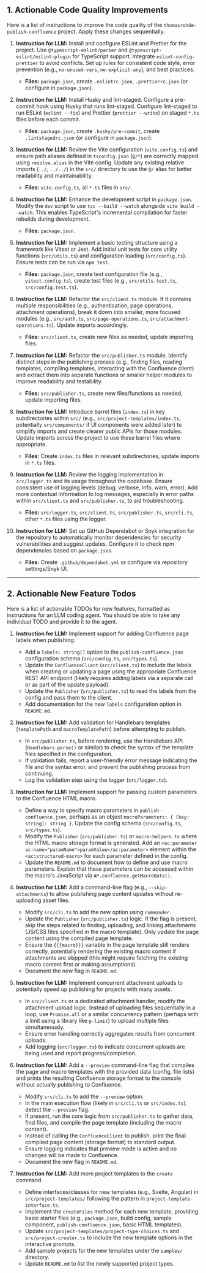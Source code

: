 ## 1. Actionable Code Quality Improvements

Here is a list of instructions to improve the code quality of the `thomasrohde-publish-confluence` project. Apply these changes sequentially.

1.  **Instruction for LLM:** Install and configure ESLint and Prettier for the project. Use `@typescript-eslint/parser` and `@typescript-eslint/eslint-plugin` for TypeScript support. Integrate `eslint-config-prettier` to avoid conflicts. Set up rules for consistent code style, error prevention (e.g., `no-unused-vars`, `no-explicit-any`), and best practices.
    *   **Files:** `package.json`, create `.eslintrc.json`, `.prettierrc.json` (or configure in `package.json`).

2.  **Instruction for LLM:** Install Husky and lint-staged. Configure a pre-commit hook using Husky that runs lint-staged. Configure lint-staged to run ESLint (`eslint --fix`) and Prettier (`prettier --write`) on staged `*.ts` files before each commit.
    *   **Files:** `package.json`, create `.husky/pre-commit`, create `.lintstagedrc.json` (or configure in `package.json`).

3.  **Instruction for LLM:** Review the Vite configuration (`vite.config.ts`) and ensure path aliases defined in `tsconfig.json` (`@/*`) are correctly mapped using `resolve.alias` in the Vite config. Update any existing relative imports (`../`, `../../`) in the `src/` directory to use the `@/` alias for better readability and maintainability.
    *   **Files:** `vite.config.ts`, all `*.ts` files in `src/`.

4.  **Instruction for LLM:** Enhance the development script in `package.json`. Modify the `dev` script to use `tsc --build --watch` alongside `vite build --watch`. This enables TypeScript's incremental compilation for faster rebuilds during development.
    *   **Files:** `package.json`.

5.  **Instruction for LLM:** Implement a basic testing structure using a framework like Vitest or Jest. Add initial unit tests for core utility functions (`src/utils.ts`) and configuration loading (`src/config.ts`). Ensure tests can be run via `npm test`.
    *   **Files:** `package.json`, create test configuration file (e.g., `vitest.config.ts`), create test files (e.g., `src/utils.test.ts`, `src/config.test.ts`).

6.  **Instruction for LLM:** Refactor the `src/client.ts` module. If it contains multiple responsibilities (e.g., authentication, page operations, attachment operations), break it down into smaller, more focused modules (e.g., `src/auth.ts`, `src/page-operations.ts`, `src/attachment-operations.ts`). Update imports accordingly.
    *   **Files:** `src/client.ts`, create new files as needed, update importing files.

7.  **Instruction for LLM:** Refactor the `src/publisher.ts` module. Identify distinct steps in the publishing process (e.g., finding files, reading templates, compiling templates, interacting with the Confluence client) and extract them into separate functions or smaller helper modules to improve readability and testability.
    *   **Files:** `src/publisher.ts`, create new files/functions as needed, update importing files.

8.  **Instruction for LLM:** Introduce barrel files (`index.ts`) in key subdirectories within `src/` (e.g., `src/project-templates/index.ts`, potentially `src/components/` if UI components were added later) to simplify imports and create clearer public APIs for those modules. Update imports across the project to use these barrel files where appropriate.
    *   **Files:** Create `index.ts` files in relevant subdirectories, update imports in `*.ts` files.

9.  **Instruction for LLM:** Review the logging implementation in `src/logger.ts` and its usage throughout the codebase. Ensure consistent use of logging levels (debug, verbose, info, warn, error). Add more contextual information to log messages, especially in error paths within `src/client.ts` and `src/publisher.ts`, to aid troubleshooting.
    *   **Files:** `src/logger.ts`, `src/client.ts`, `src/publisher.ts`, `src/cli.ts`, other `*.ts` files using the logger.

10. **Instruction for LLM:** Set up GitHub Dependabot or Snyk integration for the repository to automatically monitor dependencies for security vulnerabilities and suggest updates. Configure it to check npm dependencies based on `package.json`.
    *   **Files:** Create `.github/dependabot.yml` or configure via repository settings/Snyk UI.

---

## 2. Actionable New Feature Todos

Here is a list of actionable TODOs for new features, formatted as instructions for an LLM coding agent. You should be able to take any individual TODO and provide it to the agent.

1.  **Instruction for LLM:** Implement support for adding Confluence page labels when publishing.
    *   Add a `labels: string[]` option to the `publish-confluence.json` configuration schema (`src/config.ts`, `src/types.ts`).
    *   Update the `ConfluenceClient` (`src/client.ts`) to include the labels when creating or updating a page using the appropriate Confluence REST API endpoint (likely requires adding labels via a separate call or as part of the update payload).
    *   Update the `Publisher` (`src/publisher.ts`) to read the labels from the config and pass them to the client.
    *   Add documentation for the new `labels` configuration option in `README.md`.

2.  **Instruction for LLM:** Add validation for Handlebars templates (`templatePath` and `macroTemplatePath`) before attempting to publish.
    *   In `src/publisher.ts`, before rendering, use the Handlebars API (`Handlebars.parse()` or similar) to check the syntax of the template files specified in the configuration.
    *   If validation fails, report a user-friendly error message indicating the file and the syntax error, and prevent the publishing process from continuing.
    *   Log the validation step using the logger (`src/logger.ts`).

3.  **Instruction for LLM:** Implement support for passing custom parameters to the Confluence HTML macro.
    *   Define a way to specify macro parameters in `publish-confluence.json`, perhaps as an object `macroParameters: { [key: string]: string }`. Update the config schema (`src/config.ts`, `src/types.ts`).
    *   Modify the `Publisher` (`src/publisher.ts`) or `macro-helpers.ts` where the HTML macro storage format is generated. Add an `<ac:parameter ac:name="paramName">paramValue</ac:parameter>` element within the `<ac:structured-macro>` for each parameter defined in the config.
    *   Update the `README.md` to document how to define and use macro parameters. Explain that these parameters can be accessed within the macro's JavaScript via `AP.confluence.getMacroData()`.

4.  **Instruction for LLM:** Add a command-line flag (e.g., `--skip-attachments`) to allow publishing page content updates without re-uploading asset files.
    *   Modify `src/cli.ts` to add the new option using `commander`.
    *   Update the `Publisher` (`src/publisher.ts`) logic. If the flag is present, skip the steps related to finding, uploading, and linking attachments (JS/CSS files specified in the macro template). Only update the page content using the compiled page template.
    *   Ensure the `{{{macro}}}` variable in the page template still renders correctly, potentially rendering the existing macro content if attachments are skipped (this might require fetching the existing macro content first or making assumptions).
    *   Document the new flag in `README.md`.

5.  **Instruction for LLM:** Implement concurrent attachment uploads to potentially speed up publishing for projects with many assets.
    *   In `src/client.ts` or a dedicated attachment handler, modify the attachment upload logic. Instead of uploading files sequentially in a loop, use `Promise.all` or a similar concurrency pattern (perhaps with a limit using a library like `p-limit`) to upload multiple files simultaneously.
    *   Ensure error handling correctly aggregates results from concurrent uploads.
    *   Add logging (`src/logger.ts`) to indicate concurrent uploads are being used and report progress/completion.

6.  **Instruction for LLM:** Add a `--preview` command-line flag that compiles the page and macro templates with the provided data (config, file lists) and prints the resulting Confluence storage format to the console without actually publishing to Confluence.
    *   Modify `src/cli.ts` to add the `--preview` option.
    *   In the main execution flow (likely in `src/cli.ts` or `src/index.ts`), detect the `--preview` flag.
    *   If present, run the core logic from `src/publisher.ts` to gather data, find files, and compile the page template (including the macro content).
    *   Instead of calling the `ConfluenceClient` to publish, print the final compiled page content (storage format) to standard output.
    *   Ensure logging indicates that preview mode is active and no changes will be made to Confluence.
    *   Document the new flag in `README.md`.

7.  **Instruction for LLM:** Add more project templates to the `create` command.
    *   Define interfaces/classes for new templates (e.g., Svelte, Angular) in `src/project-templates/` following the pattern in `project-template-interface.ts`.
    *   Implement the `createFiles` method for each new template, providing basic starter files (e.g., `package.json`, build config, sample component, `publish-confluence.json`, basic HTML templates).
    *   Update `src/project-templates/project-type-choices.ts` and `src/project-creator.ts` to include the new template options in the interactive prompts.
    *   Add sample projects for the new templates under the `samples/` directory.
    *   Update `README.md` to list the newly supported project types.